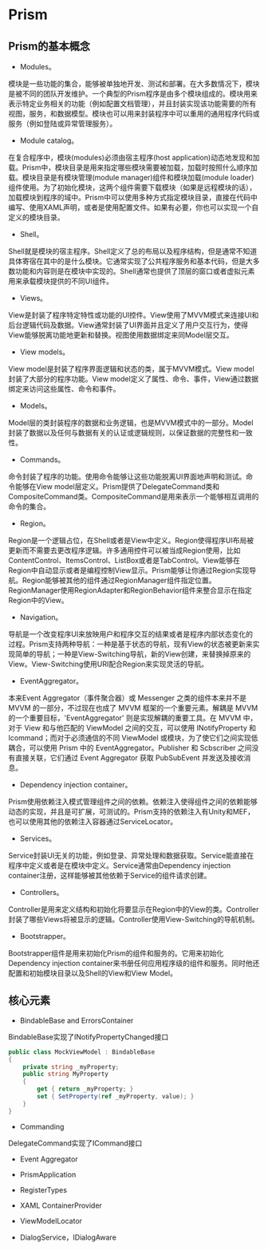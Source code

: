 ﻿# Prism

## Prism的基本概念

* Modules。

模块是一些功能的集合，能够被单独地开发、测试和部署。在大多数情况下，模块是被不同的团队开发维护。一个典型的Prism程序是由多个模块组成的。模块用来表示特定业务相关的功能（例如配置文档管理），并且封装实现该功能需要的所有视图，服务，和数据模型。模块也可以用来封装程序中可以重用的通用程序代码或服务（例如登陆或异常管理服务）。
* Module catalog。

在复合程序中，模块(modules)必须由宿主程序(host application)动态地发现和加载。Prism中，模块目录是用来指定哪些模块需要被加载，加载时按照什么顺序加载。模块目录是有模块管理(module manager)组件和模块加载(module loader)组件使用。为了初始化模块，这两个组件需要下载模块（如果是远程模块的话），加载模块到程序的域中。Prism中可以使用多种方式指定模块目录，直接在代码中编写、使用XAML声明，或者是使用配置文件。如果有必要，你也可以实现一个自定义的模块目录。

* Shell。

Shell就是模块的宿主程序。Shell定义了总的布局以及程序结构，但是通常不知道具体寄宿在其中的是什么模块。它通常实现了公共程序服务和基本代码，但是大多数功能和内容则是在模块中实现的。Shell通常也提供了顶层的窗口或者虚拟元素用来承载模块提供的不同UI组件。

* Views。

View是封装了程序特定特性或功能的UI控件。View使用了MVVM模式来连接UI和后台逻辑代码及数据。View通常封装了UI界面并且定义了用户交互行为，使得View能够脱离功能地更新和替换。视图使用数据绑定来同Model层交互。

* View models。

View model是封装了程序界面逻辑和状态的类，属于MVVM模式。View model封装了大部分的程序功能。View model定义了属性、命令、事件，View通过数据绑定来访问这些属性、命令和事件。

* Models。

Model层的类封装程序的数据和业务逻辑，也是MVVM模式中的一部分。Model封装了数据以及任何与数据有关的认证或逻辑规则，以保证数据的完整性和一致性。

* Commands。

命令封装了程序的功能。使用命令能够让这些功能脱离UI界面地声明和测试。命令能够在View model层定义。Prism提供了DelegateCommand类和CompositeCommand类。CompositeCommand是用来表示一个能够相互调用的命令的集合。

* Region。

Region是一个逻辑占位，在Shell或者是View中定义。Region使得程序UI布局被更新而不需要去更改程序逻辑。许多通用控件可以被当成Region使用，比如ContentControl、ItemsControl、ListBox或者是TabControl。View能够在Region中自动显示或者是编程控制View显示。Prism能够让你通过Region实现导航。Region能够被其他的组件通过RegionManager组件指定位置。RegionManager使用RegionAdapter和RegionBehavior组件来整合显示在指定Region中的View。

* Navigation。

导航是一个改变程序UI来放映用户和程序交互的结果或者是程序内部状态变化的过程。Prism支持两种导航：一种是基于状态的导航，现有View的状态被更新来实现简单的导航；一种是View-Switching导航，新的View创建，来替换掉原来的View。View-Switching使用URI配合Region来实现灵活的导航。

* EventAggregator。

本来Event Aggregator（事件聚合器）或 Messenger 之类的组件本来并不是 MVVM 的一部分，不过现在也成了 MVVM 框架的一个重要元素。解耦是 MVVM 的一个重要目标，'EventAggregator' 则是实现解耦的重要工具。在 MVVM 中，对于 View 和与他匹配的 ViewModel 之间的交互，可以使用 INotifyProperty 和 Icommand；而对于必须通信的不同 ViewModel 或模块，为了使它们之间实现低耦合，可以使用 Prism 中的 EventAggregator。Publisher 和 Scbscriber 之间没有直接关联，它们通过 Event Aggregator 获取 PubSubEvent 并发送及接收消息。

* Dependency injection container。

Prism使用依赖注入模式管理组件之间的依赖。依赖注入使得组件之间的依赖能够动态的实现，并且是可扩展，可测试的。Prism支持的依赖注入有Unity和MEF，也可以使用其他的依赖注入容器通过ServiceLocator。

* Services。

Service封装UI无关的功能，例如登录、异常处理和数据获取。Service能直接在程序中定义或者是在模块中定义。Service通常由Dependency injection container注册，这样能够被其他依赖于Service的组件请求创建。

* Controllers。

Controller是用来定义结构和初始化将要显示在Region中的View的类。Controller封装了哪些Views将被显示的逻辑。Controller使用View-Switching的导航机制。

* Bootstrapper。

Bootstrapper组件是用来初始化Prism的组件和服务的。它用来初始化Dependency injection container来书册任何应用程序级的组件和服务。同时他还配置和初始模块目录以及Shell的View和View Model。

## 核心元素

* BindableBase and ErrorsContainer

BindableBase实现了INotifyPropertyChanged接口

```csharp
public class MockViewModel : BindableBase
{
    private string _myProperty;
    public string MyProperty
    {
        get { return _myProperty; }
        set { SetProperty(ref _myProperty, value); }
    }
}
```

* Commanding

DelegateCommand实现了ICommand接口

* Event Aggregator

* PrismApplication
* RegisterTypes
* XAML ContainerProvider
* ViewModelLocator
* DialogService，IDialogAware
